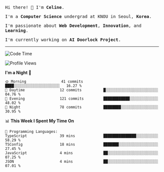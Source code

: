 <p><samp>Hi there! 👋 I'm <b>Celine</b>.</samp></p>
<p><samp>I'm a <b>Computer Science</b> undergrad at KNOU in Seoul, <b>Korea</b>.</samp></p>
<p><samp>I'm passionate about <b>Web Development</b>, <b>Innovation</b>, and <b>Learning</b>.</samp></p>
<p><samp>I'm currently working on <b>AI Doorlock Project</b>.</samp></p>
<hr>

<!--START_SECTION:celine-->
![Code Time](http://img.shields.io/badge/Code%20Time-55%20hrs%2043%20mins-blue)

![Profile Views](http://img.shields.io/badge/Profile%20Views-2-blue)

**I'm a Night 🦉** 

```text
🌞 Morning                41 commits          ████░░░░░░░░░░░░░░░░░░░░░   16.27 % 
🌆 Daytime                12 commits          █░░░░░░░░░░░░░░░░░░░░░░░░   04.76 % 
🌃 Evening                121 commits         ████████████░░░░░░░░░░░░░   48.02 % 
🌙 Night                  78 commits          ████████░░░░░░░░░░░░░░░░░   30.95 % 
```


📊 **This Week I Spent My Time On** 

```text
💬 Programming Languages: 
TypeScript               39 mins             ███████████████░░░░░░░░░░   58.29 % 
TSConfig                 18 mins             ███████░░░░░░░░░░░░░░░░░░   27.45 % 
JavaScript               4 mins              ██░░░░░░░░░░░░░░░░░░░░░░░   07.25 % 
JSON                     4 mins              ██░░░░░░░░░░░░░░░░░░░░░░░   07.01 % 
```


<!--END_SECTION:celine-->
